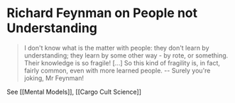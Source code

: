 # Richard Feynman on People not Understanding

> I don't know what is the matter with people: they don't learn by understanding; they learn by some other way - by rote, or something.  Their knowledge is so fragile! [...] So this kind of fragility is, in fact, fairly common, even with more learned people.
> -- Surely you're joking, Mr Feynman!



See [[Mental Models]], [[Cargo Cult Science]]
